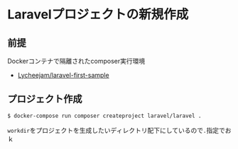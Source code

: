 # Laravelプロジェクトの新規作成

## 前提

Dockerコンテナで隔離されたcomposer実行環境

* [Lycheejam/laravel\-first\-sample](https://github.com/Lycheejam/laravel-first-sample)

## プロジェクト作成

```sh
$ docker-compose run composer createproject laravel/laravel .
```

`workdir`をプロジェクトを生成したいディレクトリ配下にしているので`.`指定でおｋ